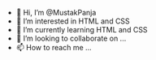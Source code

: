- 👋 Hi, I’m @MustakPanja
- 👀 I’m interested in HTML and CSS
- 🌱 I’m currently learning HTML and CSS
- 💞️ I’m looking to collaborate on ...
- 📫 How to reach me ...

<!---
MustakPanja/MustakPanja is a ✨ special ✨ repository because its `README.md` (this file) appears on your GitHub profile.
You can click the Preview link to take a look at your changes.
--->

